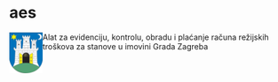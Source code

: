# aes


<img src="./grb-zg-og.png" align="left"
     alt="Grad Zagreb" width="60">



Alat za evidenciju, kontrolu, obradu i plaćanje računa režijskih troškova za stanove u imovini Grada Zagreba 
